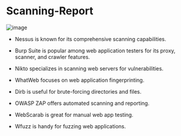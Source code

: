 # Scanning-Report
![image](https://github.com/Irfan-Ely/Scanning-Report/assets/118766951/0073f752-038b-4860-9179-55605ece6428)

- Nessus is known for its comprehensive scanning capabilities.

- Burp Suite is popular among web application testers for its proxy, scanner, and crawler features.

- Nikto specializes in scanning web servers for vulnerabilities.

- WhatWeb focuses on web application fingerprinting.

- Dirb is useful for brute-forcing directories and files.

- OWASP ZAP offers automated scanning and reporting.

- WebScarab is great for manual web app testing.

- Wfuzz is handy for fuzzing web applications.



